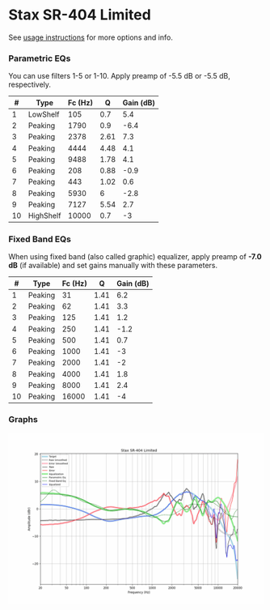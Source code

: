 # Stax SR-404 Limited
See [usage instructions](https://github.com/jaakkopasanen/AutoEq#usage) for more options and info.

### Parametric EQs
You can use filters 1-5 or 1-10. Apply preamp of -5.5 dB or -5.5 dB, respectively.

|   # | Type      |   Fc (Hz) |    Q |   Gain (dB) |
|-----|-----------|-----------|------|-------------|
|   1 | LowShelf  |       105 | 0.7  |         5.4 |
|   2 | Peaking   |      1790 | 0.9  |        -6.4 |
|   3 | Peaking   |      2378 | 2.61 |         7.3 |
|   4 | Peaking   |      4444 | 4.48 |         4.1 |
|   5 | Peaking   |      9488 | 1.78 |         4.1 |
|   6 | Peaking   |       208 | 0.88 |        -0.9 |
|   7 | Peaking   |       443 | 1.02 |         0.6 |
|   8 | Peaking   |      5930 | 6    |        -2.8 |
|   9 | Peaking   |      7127 | 5.54 |         2.7 |
|  10 | HighShelf |     10000 | 0.7  |        -3   |

### Fixed Band EQs
When using fixed band (also called graphic) equalizer, apply preamp of **-7.0 dB** (if available) and set gains manually with these parameters.

|   # | Type    |   Fc (Hz) |    Q |   Gain (dB) |
|-----|---------|-----------|------|-------------|
|   1 | Peaking |        31 | 1.41 |         6.2 |
|   2 | Peaking |        62 | 1.41 |         3.3 |
|   3 | Peaking |       125 | 1.41 |         1.2 |
|   4 | Peaking |       250 | 1.41 |        -1.2 |
|   5 | Peaking |       500 | 1.41 |         0.7 |
|   6 | Peaking |      1000 | 1.41 |        -3   |
|   7 | Peaking |      2000 | 1.41 |        -2   |
|   8 | Peaking |      4000 | 1.41 |         1.8 |
|   9 | Peaking |      8000 | 1.41 |         2.4 |
|  10 | Peaking |     16000 | 1.41 |        -4   |

### Graphs
![](./Stax%20SR-404%20Limited.png)
